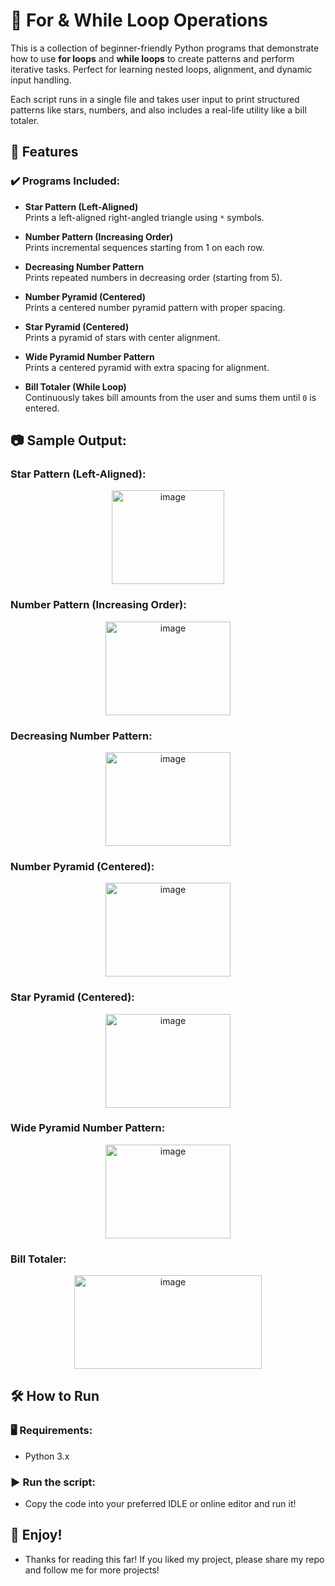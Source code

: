 # 🔄 For & While Loop Operations

This is a collection of beginner-friendly Python programs that demonstrate how to use **for loops** and **while loops** to create patterns and perform iterative tasks. Perfect for learning nested loops, alignment, and dynamic input handling.

Each script runs in a single file and takes user input to print structured patterns like stars, numbers, and also includes a real-life utility like a bill totaler.

## 📌 Features

### ✔️ Programs Included:

- **Star Pattern (Left-Aligned)**  
  Prints a left-aligned right-angled triangle using `*` symbols.

- **Number Pattern (Increasing Order)**  
  Prints incremental sequences starting from 1 on each row.

- **Decreasing Number Pattern**  
  Prints repeated numbers in decreasing order (starting from 5).

- **Number Pyramid (Centered)**  
  Prints a centered number pyramid pattern with proper spacing.

- **Star Pyramid (Centered)**  
  Prints a pyramid of stars with center alignment.

- **Wide Pyramid Number Pattern**  
  Prints a centered pyramid with extra spacing for alignment.

- **Bill Totaler (While Loop)**  
  Continuously takes bill amounts from the user and sums them until `0` is entered.

## 📷 Sample Output:

### Star Pattern (Left-Aligned):
<p style="text-align: center;">
  <img width="180" height="150" alt="image" src="https://github.com/user-attachments/assets/sample-star-pattern" />
</p>

### Number Pattern (Increasing Order):
<p style="text-align: center;">
  <img width="200" height="150" alt="image" src="https://github.com/user-attachments/assets/sample-number-pattern" />
</p>

### Decreasing Number Pattern:
<p style="text-align: center;">
  <img width="200" height="150" alt="image" src="https://github.com/user-attachments/assets/sample-decreasing-number" />
</p>

### Number Pyramid (Centered):
<p style="text-align: center;">
  <img width="200" height="150" alt="image" src="https://github.com/user-attachments/assets/sample-number-pyramid" />
</p>

### Star Pyramid (Centered):
<p style="text-align: center;">
  <img width="200" height="150" alt="image" src="https://github.com/user-attachments/assets/sample-star-pyramid" />
</p>

### Wide Pyramid Number Pattern:
<p style="text-align: center;">
  <img width="200" height="150" alt="image" src="https://github.com/user-attachments/assets/sample-wide-number-pyramid" />
</p>

### Bill Totaler:
<p style="text-align: center;">
  <img width="300" height="150" alt="image" src="https://github.com/user-attachments/assets/sample-bill-totaler" />
</p>

## 🛠 How to Run

### 🖥 Requirements:
- Python 3.x

### ▶️ Run the script:
- Copy the code into your preferred IDLE or online editor and run it!

## 🌱 Enjoy!
- Thanks for reading this far! If you liked my project, please share my repo and follow me for more projects!

